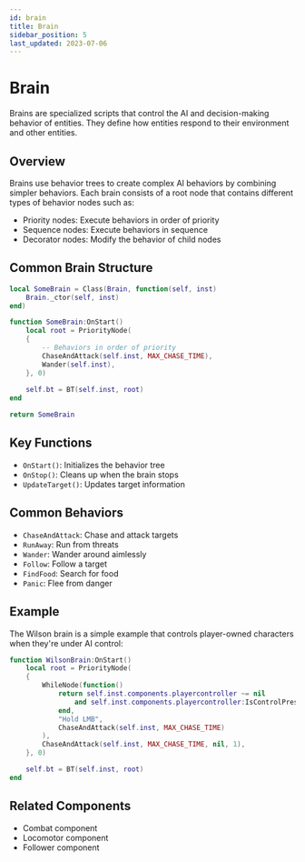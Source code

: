 ```yaml
---
id: brain
title: Brain
sidebar_position: 5
last_updated: 2023-07-06
---
```


# Brain

Brains are specialized scripts that control the AI and decision-making behavior of entities. They define how entities respond to their environment and other entities.

## Overview

Brains use behavior trees to create complex AI behaviors by combining simpler behaviors. Each brain consists of a root node that contains different types of behavior nodes such as:

- Priority nodes: Execute behaviors in order of priority
- Sequence nodes: Execute behaviors in sequence
- Decorator nodes: Modify the behavior of child nodes

## Common Brain Structure

```lua
local SomeBrain = Class(Brain, function(self, inst)
    Brain._ctor(self, inst)
end)

function SomeBrain:OnStart()
    local root = PriorityNode(
    {
        -- Behaviors in order of priority
        ChaseAndAttack(self.inst, MAX_CHASE_TIME),
        Wander(self.inst),
    }, 0)
    
    self.bt = BT(self.inst, root)
end

return SomeBrain
```

## Key Functions

- `OnStart()`: Initializes the behavior tree
- `OnStop()`: Cleans up when the brain stops
- `UpdateTarget()`: Updates target information

## Common Behaviors

- `ChaseAndAttack`: Chase and attack targets
- `RunAway`: Run from threats
- `Wander`: Wander around aimlessly
- `Follow`: Follow a target
- `FindFood`: Search for food
- `Panic`: Flee from danger

## Example

The Wilson brain is a simple example that controls player-owned characters when they're under AI control:

```lua
function WilsonBrain:OnStart()
    local root = PriorityNode(
    {
        WhileNode(function() 
            return self.inst.components.playercontroller ~= nil 
                and self.inst.components.playercontroller:IsControlPressed(CONTROL_PRIMARY) 
            end, 
            "Hold LMB", 
            ChaseAndAttack(self.inst, MAX_CHASE_TIME)
        ),
        ChaseAndAttack(self.inst, MAX_CHASE_TIME, nil, 1),
    }, 0)

    self.bt = BT(self.inst, root)
end
```

## Related Components

- Combat component
- Locomotor component
- Follower component 
